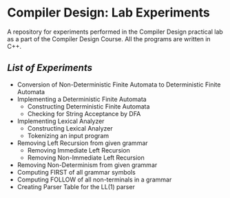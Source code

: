 # Compiler Design: Lab Experiments

A repository for experiments performed in the Compiler Design practical lab as a part of the Compiler Design Course. All the programs are written in C++.

## _List of Experiments_
- Conversion of Non-Deterministic Finite Automata to Deterministic Finite Automata 
- Implementing a Deterministic Finite Automata
    - Constructing Deterministic Finite Automata
    - Checking for String Acceptance by DFA
- Implementing Lexical Analyzer
    - Constructing Lexical Analyzer
    - Tokenizing an input program
- Removing Left Recursion from given grammar
    - Removing Immediate Left Recursion
    - Removing Non-Immediate Left Recursion
- Removing Non-Determinism from given grammar
- Computing FIRST of all grammar symbols
- Computing FOLLOW of all non-terminals in a grammar
- Creating Parser Table for the LL(1) parser
